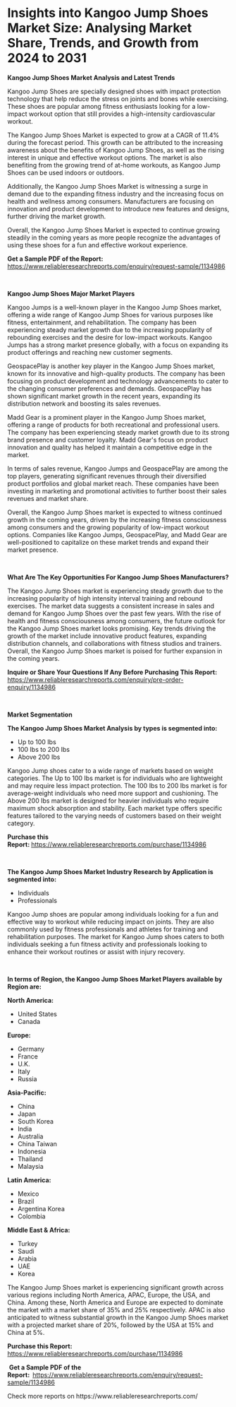 <p><h1>Insights into Kangoo Jump Shoes Market Size: Analysing Market Share, Trends, and Growth from 2024 to 2031</h1></p><p><strong>Kangoo Jump Shoes Market Analysis and Latest Trends</strong></p>
<p><p>Kangoo Jump Shoes are specially designed shoes with impact protection technology that help reduce the stress on joints and bones while exercising. These shoes are popular among fitness enthusiasts looking for a low-impact workout option that still provides a high-intensity cardiovascular workout.</p><p>The Kangoo Jump Shoes Market is expected to grow at a CAGR of 11.4% during the forecast period. This growth can be attributed to the increasing awareness about the benefits of Kangoo Jump Shoes, as well as the rising interest in unique and effective workout options. The market is also benefiting from the growing trend of at-home workouts, as Kangoo Jump Shoes can be used indoors or outdoors.</p><p>Additionally, the Kangoo Jump Shoes Market is witnessing a surge in demand due to the expanding fitness industry and the increasing focus on health and wellness among consumers. Manufacturers are focusing on innovation and product development to introduce new features and designs, further driving the market growth.</p><p>Overall, the Kangoo Jump Shoes Market is expected to continue growing steadily in the coming years as more people recognize the advantages of using these shoes for a fun and effective workout experience.</p></p>
<p><strong>Get a Sample PDF of the Report:&nbsp;</strong> <a href="https://www.reliableresearchreports.com/enquiry/request-sample/1134986">https://www.reliableresearchreports.com/enquiry/request-sample/1134986</a></p>
<p>&nbsp;</p>
<p><strong>Kangoo Jump Shoes Major Market Players</strong></p>
<p><p>Kangoo Jumps is a well-known player in the Kangoo Jump Shoes market, offering a wide range of Kangoo Jump Shoes for various purposes like fitness, entertainment, and rehabilitation. The company has been experiencing steady market growth due to the increasing popularity of rebounding exercises and the desire for low-impact workouts. Kangoo Jumps has a strong market presence globally, with a focus on expanding its product offerings and reaching new customer segments.</p><p>GeospacePlay is another key player in the Kangoo Jump Shoes market, known for its innovative and high-quality products. The company has been focusing on product development and technology advancements to cater to the changing consumer preferences and demands. GeospacePlay has shown significant market growth in the recent years, expanding its distribution network and boosting its sales revenues.</p><p>Madd Gear is a prominent player in the Kangoo Jump Shoes market, offering a range of products for both recreational and professional users. The company has been experiencing steady market growth due to its strong brand presence and customer loyalty. Madd Gear's focus on product innovation and quality has helped it maintain a competitive edge in the market.</p><p>In terms of sales revenue, Kangoo Jumps and GeospacePlay are among the top players, generating significant revenues through their diversified product portfolios and global market reach. These companies have been investing in marketing and promotional activities to further boost their sales revenues and market share.</p><p>Overall, the Kangoo Jump Shoes market is expected to witness continued growth in the coming years, driven by the increasing fitness consciousness among consumers and the growing popularity of low-impact workout options. Companies like Kangoo Jumps, GeospacePlay, and Madd Gear are well-positioned to capitalize on these market trends and expand their market presence.</p></p>
<p>&nbsp;</p>
<p><strong>What Are The Key Opportunities For Kangoo Jump Shoes Manufacturers?</strong></p>
<p><p>The Kangoo Jump Shoes market is experiencing steady growth due to the increasing popularity of high intensity interval training and rebound exercises. The market data suggests a consistent increase in sales and demand for Kangoo Jump Shoes over the past few years. With the rise of health and fitness consciousness among consumers, the future outlook for the Kangoo Jump Shoes market looks promising. Key trends driving the growth of the market include innovative product features, expanding distribution channels, and collaborations with fitness studios and trainers. Overall, the Kangoo Jump Shoes market is poised for further expansion in the coming years.</p></p>
<p><strong>Inquire or Share Your Questions If Any Before Purchasing This Report:</strong> <a href="https://www.reliableresearchreports.com/enquiry/pre-order-enquiry/1134986">https://www.reliableresearchreports.com/enquiry/pre-order-enquiry/1134986</a></p>
<p>&nbsp;</p>
<p><strong>Market Segmentation</strong></p>
<p><strong>The Kangoo Jump Shoes Market Analysis by types is segmented into:</strong></p>
<p><ul><li>Up to 100 Ibs</li><li>100 Ibs to 200 Ibs</li><li>Above 200 Ibs</li></ul></p>
<p><p>Kangoo Jump shoes cater to a wide range of markets based on weight categories. The Up to 100 Ibs market is for individuals who are lightweight and may require less impact protection. The 100 Ibs to 200 Ibs market is for average-weight individuals who need more support and cushioning. The Above 200 Ibs market is designed for heavier individuals who require maximum shock absorption and stability. Each market type offers specific features tailored to the varying needs of customers based on their weight category.</p></p>
<p><strong>Purchase this Report:&nbsp;</strong><a href="https://www.reliableresearchreports.com/purchase/1134986">https://www.reliableresearchreports.com/purchase/1134986</a></p>
<p>&nbsp;</p>
<p><strong>The Kangoo Jump Shoes Market Industry Research by Application is segmented into:</strong></p>
<p><ul><li>Individuals</li><li>Professionals</li></ul></p>
<p><p>Kangoo Jump shoes are popular among individuals looking for a fun and effective way to workout while reducing impact on joints. They are also commonly used by fitness professionals and athletes for training and rehabilitation purposes. The market for Kangoo Jump shoes caters to both individuals seeking a fun fitness activity and professionals looking to enhance their workout routines or assist with injury recovery.</p></p>
<p>&nbsp;</p>
<p><strong>In terms of Region, the Kangoo Jump Shoes Market Players available by Region are:</strong></p>
<p>
    <p> <strong> North America: </strong>
        <ul>
            <li>United States</li>
            <li>Canada</li>
        </ul>
        </p> 
    <p> <strong> Europe: </strong>
        <ul>
            <li>Germany</li>
            <li>France</li>
            <li>U.K.</li>
            <li>Italy</li>
            <li>Russia</li>
        </ul>
        </p> 
    <p> <strong> Asia-Pacific: </strong>
        <ul>
            <li>China</li>
            <li>Japan</li>
            <li>South Korea</li>
            <li>India</li>
            <li>Australia</li>
            <li>China Taiwan</li>
            <li>Indonesia</li>
            <li>Thailand</li>
            <li>Malaysia</li>
        </ul>
        </p> 
    <p> <strong> Latin America: </strong>
        <ul>
            <li>Mexico</li>
            <li>Brazil</li>
            <li>Argentina Korea</li>
            <li>Colombia</li>
        </ul>
        </p> 
    <p> <strong> Middle East & Africa: </strong>
        <ul>
            <li>Turkey</li>
            <li>Saudi</li>
            <li>Arabia</li>
            <li>UAE</li>
            <li>Korea</li>
        </ul>
    </p>
    </p>
<p><p>The Kangoo Jump Shoes market is experiencing significant growth across various regions including North America, APAC, Europe, the USA, and China. Among these, North America and Europe are expected to dominate the market with a market share of 35% and 25% respectively. APAC is also anticipated to witness substantial growth in the Kangoo Jump Shoes market with a projected market share of 20%, followed by the USA at 15% and China at 5%.</p></p>
<p><strong>Purchase this Report: </strong><a href="https://www.reliableresearchreports.com/purchase/1134986">https://www.reliableresearchreports.com/purchase/1134986</a></p>
<p>&nbsp;<strong>Get a Sample PDF of the Report:&nbsp;&nbsp;</strong><a href="https://www.reliableresearchreports.com/enquiry/request-sample/1134986">https://www.reliableresearchreports.com/enquiry/request-sample/1134986</a></p>
<p><strong></strong></p>
<p>Check more reports on https://www.reliableresearchreports.com/</p>